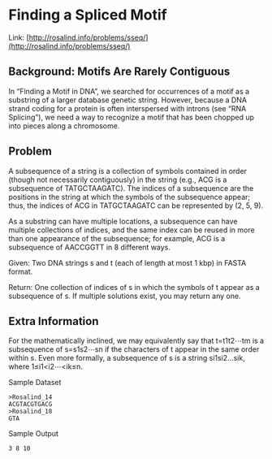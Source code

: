 # Finding a Spliced Motif

Link: [http://rosalind.info/problems/sseq/](http://rosalind.info/problems/sseq/)

## Background: Motifs Are Rarely Contiguous

In “Finding a Motif in DNA”, we searched for occurrences of a motif as a substring of a larger database genetic string. However, because a DNA strand coding for a protein is often interspersed with introns (see “RNA Splicing”), we need a way to recognize a motif that has been chopped up into pieces along a chromosome.

## Problem

A subsequence of a string is a collection of symbols contained in order (though not necessarily contiguously) in the string (e.g., ACG is a subsequence of TATGCTAAGATC). The indices of a subsequence are the positions in the string at which the symbols of the subsequence appear; thus, the indices of ACG in TATGCTAAGATC can be represented by (2, 5, 9).

As a substring can have multiple locations, a subsequence can have multiple collections of indices, and the same index can be reused in more than one appearance of the subsequence; for example, ACG is a subsequence of AACCGGTT in 8 different ways.

Given: Two DNA strings s and t (each of length at most 1 kbp) in FASTA format.

Return: One collection of indices of s in which the symbols of t appear as a subsequence of s. If multiple solutions exist, you may return any one.

## Extra Information

For the mathematically inclined, we may equivalently say that t=t1t2⋯tm is a subsequence of s=s1s2⋯sn if the characters of t appear in the same order within s. Even more formally, a subsequence of s is a string si1si2…sik, where 1≤i1<i2⋯<ik≤n.

Sample Dataset

```
>Rosalind_14
ACGTACGTGACG
>Rosalind_18
GTA
```

Sample Output

```
3 8 10
```